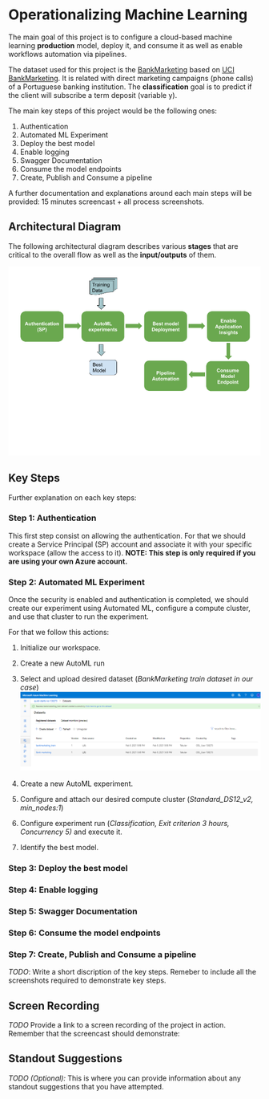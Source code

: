 

# Operationalizing Machine Learning 

The main goal of this project is to configure a cloud-based machine learning **production** model, deploy it, and consume it as well as enable workflows automation via pipelines.

The dataset used for this project is the [BankMarketing](https://automlsamplenotebookdata.blob.core.windows.net/automl-sample-notebook-data/bankmarketing_train.csv) based on [UCI BankMarketing](https://archive.ics.uci.edu/ml/datasets/bank+marketing).  It is related with direct marketing campaigns (phone calls) of a Portuguese banking institution. The **classification** goal is to predict if the client will subscribe a term deposit (variable y).

The main key steps of this project would be the following ones:

1. Authentication
2. Automated ML Experiment
3. Deploy the best model
4. Enable logging
5. Swagger Documentation
6. Consume the model endpoints
7. Create, Publish and Consume a pipeline

A further documentation and explanations around each main steps will be provided: 15 minutes screencast + all process screenshots.

## Architectural Diagram

The following architectural diagram describes various **stages** that are critical to the overall flow as well as the **input/outputs** of them.

![GitHub pipeline](/starter_files/images/workflow_udacity.png)


## Key Steps

Further explanation on each key steps:
### Step 1: Authentication

This first step consist on allowing the authentication. For that we should create a Service Principal (SP) account and associate it with your specific workspace (allow the access to it). **NOTE: This step is only required if you are using your own Azure account.**

### Step 2: Automated ML Experiment
Once the security is enabled and authentication is completed, we should create our experiment using Automated ML, configure a compute cluster, and use that cluster to run the experiment.

For that we follow this actions:

1. Initialize our workspace.
2. Create a new AutoML run
3. Select and upload desired dataset (*BankMarketing train dataset in our case*)
![datasets_screenshot](/starter_files/images/datasets_screenshot.png)


4. Create a new AutoML experiment.
5. Configure and attach our desired compute cluster (*Standard_DS12_v2, min_nodes:1*)
6. Configure experiment run (*Classification, Exit criterion 3 hours, Concurrency 5)* and execute it.
7. Identify the best model.



### Step 3: Deploy the best model
### Step 4: Enable logging
### Step 5: Swagger Documentation
### Step 6: Consume the model endpoints
### Step 7: Create, Publish and Consume a pipeline

*TODO*: Write a short discription of the key steps. Remeber to include all the screenshots required to demonstrate key steps. 

## Screen Recording
*TODO* Provide a link to a screen recording of the project in action. Remember that the screencast should demonstrate:

## Standout Suggestions
*TODO (Optional):* This is where you can provide information about any standout suggestions that you have attempted.
